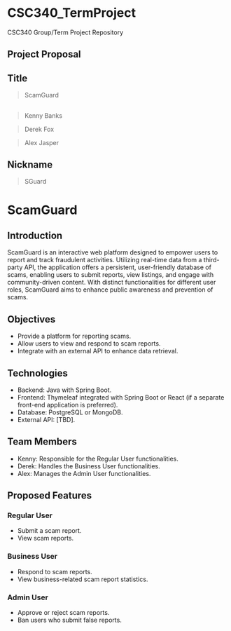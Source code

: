 # CSC340_TermProject
CSC340 Group/Term Project Repository
## Project Proposal

## Title
> ScamGuard

##
> Kenny Banks

> Derek Fox

> Alex Jasper

## Nickname
> SGuard


# ScamGuard

## Introduction
ScamGuard is an interactive web platform designed to empower users to report and track fraudulent activities. Utilizing real-time data from a third-party API, the application offers a persistent, user-friendly database of scams, enabling users to submit reports, view listings, and engage with community-driven content. With distinct functionalities for different user roles, ScamGuard aims to enhance public awareness and prevention of scams.

## Objectives
- Provide a platform for reporting scams.
- Allow users to view and respond to scam reports.
- Integrate with an external API to enhance data retrieval.

## Technologies
- Backend: Java with Spring Boot.
- Frontend: Thymeleaf integrated with Spring Boot or React (if a separate front-end application is preferred).
- Database: PostgreSQL or MongoDB.
- External API: [TBD].

## Team Members
- Kenny: Responsible for the Regular User functionalities.
- Derek: Handles the Business User functionalities.
- Alex: Manages the Admin User functionalities.

## Proposed Features
### Regular User
- Submit a scam report.
- View scam reports.

### Business User
- Respond to scam reports.
- View business-related scam report statistics.

### Admin User
- Approve or reject scam reports.
- Ban users who submit false reports.
